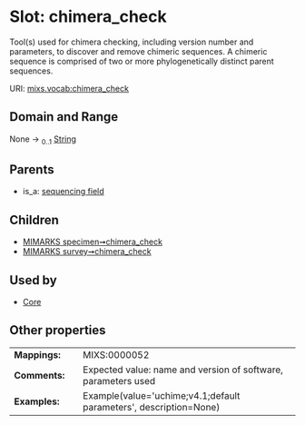 
# Slot: chimera_check


Tool(s) used for chimera checking, including version number and parameters, to discover and remove chimeric sequences. A chimeric sequence is comprised of two or more phylogenetically distinct parent sequences.

URI: [mixs.vocab:chimera_check](https://w3id.org/mixs/vocab/chimera_check)


## Domain and Range

None &#8594;  <sub>0..1</sub> [String](types/String.md)

## Parents

 *  is_a: [sequencing field](sequencing_field.md)

## Children

 *  [MIMARKS specimen➞chimera_check](MIMARKS_specimen_chimera_check.md)
 *  [MIMARKS survey➞chimera_check](MIMARKS_survey_chimera_check.md)

## Used by

 * [Core](Core.md)

## Other properties

|  |  |  |
| --- | --- | --- |
| **Mappings:** | | MIXS:0000052 |
| **Comments:** | | Expected value: name and version of software, parameters used |
| **Examples:** | | Example(value='uchime;v4.1;default parameters', description=None) |


